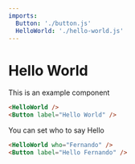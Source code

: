 ```yaml
---
imports:
  Button: './button.js'
  HelloWorld: './hello-world.js'
---
```

# Hello World

This is an example component

```html
<HelloWorld />
<Button label="Hello World" />
```

You can set who to say Hello

```html
<HelloWorld who="Fernando" />
<Button label="Hello Fernando" />
```
